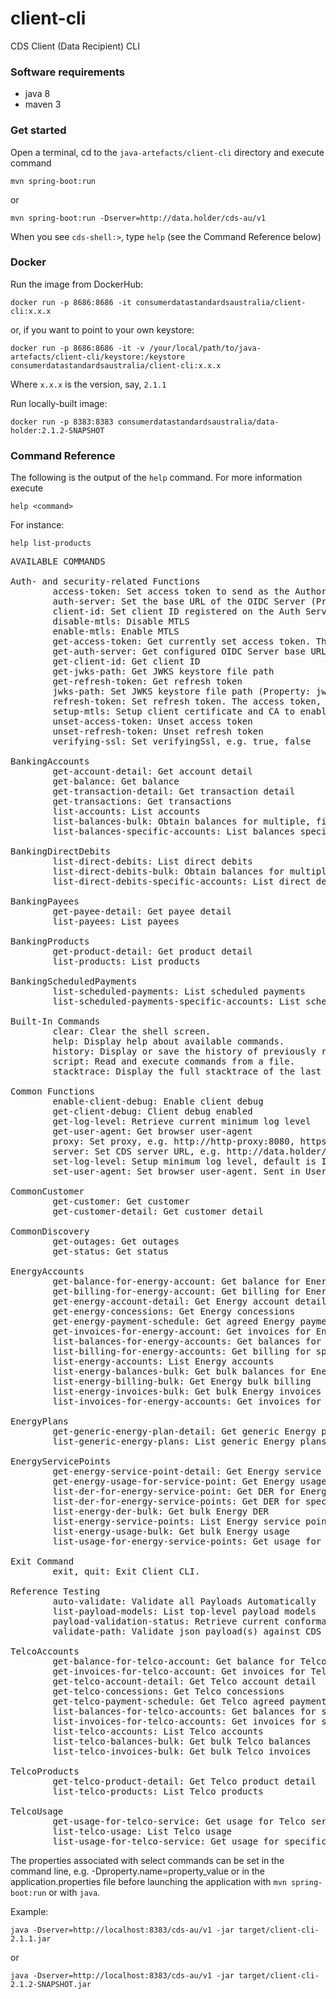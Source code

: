# client-cli

CDS Client (Data Recipient) CLI

### Software requirements

* java 8
* maven 3

### Get started

Open a terminal, cd to the `java-artefacts/client-cli` directory and execute command

    mvn spring-boot:run

or

    mvn spring-boot:run -Dserver=http://data.holder/cds-au/v1

When you see `cds-shell:>`, type `help` (see the Command Reference below)

### Docker

Run the image from DockerHub:

    docker run -p 8686:8686 -it consumerdatastandardsaustralia/client-cli:x.x.x

or, if you want to point to your own keystore:

    docker run -p 8686:8686 -it -v /your/local/path/to/java-artefacts/client-cli/keystore:/keystore consumerdatastandardsaustralia/client-cli:x.x.x
    
Where `x.x.x` is the version, say, `2.1.1`

Run locally-built image:

    docker run -p 8383:8383 consumerdatastandardsaustralia/data-holder:2.1.2-SNAPSHOT

### Command Reference

The following is the output of the `help` command.
For more information execute

    help <command>
    
For instance:

    help list-products

<pre>
AVAILABLE COMMANDS

Auth- and security-related Functions
        access-token: Set access token to send as the Authorization: Bearer header (Property: access.token)
        auth-server: Set the base URL of the OIDC Server (Property: auth.server)
        client-id: Set client ID registered on the Auth Server (Property: client.id)
        disable-mtls: Disable MTLS
        enable-mtls: Enable MTLS
        get-access-token: Get currently set access token. The refresh token flow can update access token.
        get-auth-server: Get configured OIDC Server base URL
        get-client-id: Get client ID
        get-jwks-path: Get JWKS keystore file path
        get-refresh-token: Get refresh token
        jwks-path: Set JWKS keystore file path (Property: jwks.path)
        refresh-token: Set refresh token. The access token, if set and valid, takes precedence. (Property: refresh.token)
        setup-mtls: Setup client certificate and CA to enable MTLS connection to the server
        unset-access-token: Unset access token
        unset-refresh-token: Unset refresh token
        verifying-ssl: Set verifyingSsl, e.g. true, false

BankingAccounts
        get-account-detail: Get account detail
        get-balance: Get balance
        get-transaction-detail: Get transaction detail
        get-transactions: Get transactions
        list-accounts: List accounts
        list-balances-bulk: Obtain balances for multiple, filtered accounts
        list-balances-specific-accounts: List balances specific accounts

BankingDirectDebits
        list-direct-debits: List direct debits
        list-direct-debits-bulk: Obtain balances for multiple, filtered accounts
        list-direct-debits-specific-accounts: List direct debits specific accounts

BankingPayees
        get-payee-detail: Get payee detail
        list-payees: List payees

BankingProducts
        get-product-detail: Get product detail
        list-products: List products

BankingScheduledPayments
        list-scheduled-payments: List scheduled payments
        list-scheduled-payments-specific-accounts: List scheduled payments specific accounts

Built-In Commands
        clear: Clear the shell screen.
        help: Display help about available commands.
        history: Display or save the history of previously run commands
        script: Read and execute commands from a file.
        stacktrace: Display the full stacktrace of the last error.

Common Functions
        enable-client-debug: Enable client debug
        get-client-debug: Client debug enabled
        get-log-level: Retrieve current minimum log level
        get-user-agent: Get browser user-agent
        proxy: Set proxy, e.g. http://http-proxy:8080, https://https-proxy:8443, socks://socks-proxy:5050, none (Property: proxy)
        server: Set CDS server URL, e.g. http://data.holder/cds-au/v1 (Property: server)
        set-log-level: Setup minimum log level, default is INFO
        set-user-agent: Set browser user-agent. Sent in User-Agent and x-cds-client-headers HTTP headers. Default is Client CLI (Property: user.agent)

CommonCustomer
        get-customer: Get customer
        get-customer-detail: Get customer detail

CommonDiscovery
        get-outages: Get outages
        get-status: Get status

EnergyAccounts
        get-balance-for-energy-account: Get balance for Energy account
        get-billing-for-energy-account: Get billing for Energy account
        get-energy-account-detail: Get Energy account detail
        get-energy-concessions: Get Energy concessions
        get-energy-payment-schedule: Get agreed Energy payment schedule
        get-invoices-for-energy-account: Get invoices for Energy account
        list-balances-for-energy-accounts: Get balances for specific Energy accounts
        list-billing-for-energy-accounts: Get billing for specific Energy accounts
        list-energy-accounts: List Energy accounts
        list-energy-balances-bulk: Get bulk balances for Energy
        list-energy-billing-bulk: Get Energy bulk billing
        list-energy-invoices-bulk: Get bulk Energy invoices
        list-invoices-for-energy-accounts: Get invoices for specific Energy accounts

EnergyPlans
        get-generic-energy-plan-detail: Get generic Energy plan detail
        list-generic-energy-plans: List generic Energy plans

EnergyServicePoints
        get-energy-service-point-detail: Get Energy service point detail
        get-energy-usage-for-service-point: Get Energy usage for service point
        list-der-for-energy-service-point: Get DER for Energy service point
        list-der-for-energy-service-points: Get DER for specific Energy service points
        list-energy-der-bulk: Get bulk Energy DER
        list-energy-service-points: List Energy service points
        list-energy-usage-bulk: Get bulk Energy usage
        list-usage-for-energy-service-points: Get usage for specific Energy service points

Exit Command
        exit, quit: Exit Client CLI.

Reference Testing
        auto-validate: Validate all Payloads Automatically
        list-payload-models: List top-level payload models
        payload-validation-status: Retrieve current conformance check status
        validate-path: Validate json payload(s) against CDS

TelcoAccounts
        get-balance-for-telco-account: Get balance for Telco account
        get-invoices-for-telco-account: Get invoices for Telco account
        get-telco-account-detail: Get Telco account detail
        get-telco-concessions: Get Telco concessions
        get-telco-payment-schedule: Get Telco agreed payment schedule
        list-balances-for-telco-accounts: Get balances for specific Telco accounts
        list-invoices-for-telco-accounts: Get invoices for specific Telco accounts
        list-telco-accounts: List Telco accounts
        list-telco-balances-bulk: Get bulk Telco balances
        list-telco-invoices-bulk: Get bulk Telco invoices

TelcoProducts
        get-telco-product-detail: Get Telco product detail
        list-telco-products: List Telco products

TelcoUsage
        get-usage-for-telco-service: Get usage for Telco service
        list-telco-usage: List Telco usage
        list-usage-for-telco-service: Get usage for specific Telco service
</pre>

The properties associated with select commands can be set in the command line, e.g. -Dproperty.name=property_value
or in the application.properties file before launching the application with `mvn spring-boot:run` or with `java`.

Example:

    java -Dserver=http://localhost:8383/cds-au/v1 -jar target/client-cli-2.1.1.jar

or

    java -Dserver=http://localhost:8383/cds-au/v1 -jar target/client-cli-2.1.2-SNAPSHOT.jar